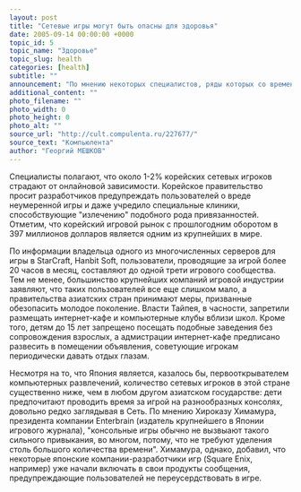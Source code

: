 ```yaml
---
layout: post
title: "Сетевые игры могут быть опасны для здоровья"
date: 2005-09-14 00:00:00 +0000
topic_id: 5
topic_name: "Здоровье"
topic_slug: health
categories: [health]
subtitle: ""
announcement: "По мнению некоторых специалистов, ряды которых со временем лишь пополняются, онлайновые игры могут быть потенциально опасны для здоровья. В качесте показательного примера приводится смерть 28-летнего корейца от сердечного приступа, вызванного безостановочным 50-часовым сетевым марафоном в StarCraft, во время которого игрок лишь изредка отлучался от компьютера, чтобы сходить в туалет или немного вдремнуть. Ради возможности проводоить больше времени за игрой, молодой человек даже уволился с работы."
additional_content: ""
photo_filename: ""
photo_width: 0
photo_height: 0
photo_alt: ""
source_url: "http://cult.compulenta.ru/227677/"
source_text: "Компьюлента"
author: "Георгий МЕШКОВ"
---
```

Специалисты полагают, что около 1-2% корейских сетевых игроков страдают от онлайновой зависимости. Корейское правительство просит разработчиков предупреждать пользователей о вреде неумеренной игры и даже учредило специальные клиники, способствующие "излечению" подобного рода привязанностей. Отметим, что корейский игровой рынок с прошлогодним оборотом в 397 миллионов долларов является одним из крупнейших в мире.

По информации владельца одного из многочисленных серверов для игры в StarCraft, Hanbit Soft, пользователи, проводящие за игрой более 20 часов в месяц, составляют до одной трети игрового сообщества. Тем не менее, большинство крупнейших компаний игровой индустрии заявляют, что таких пользователей все еще слишком мало, а правительства азиатских стран принимают меры, призванные обезопасить молодое поколение. Власти Тайпея, в часности, запретили размещать интернет-кафе и компьютерные клубы вблизи школ. Кроме того, детям до 15 лет запрещено посещать подобные заведения без сопровождения взрослых, а адмистрации интернет-кафе предписано развесить в помещении объявления, советующие игрокам периодически давать отдых глазам.

Несмотря на то, что Япония является, казалось бы, первооткрывателем компьютерных развлечений, количество сетевых игроков в этой стране существенно ниже, чем в любом другом азиатском государстве: дети предпочитают проводить время за игрой на разнообразных консолях, довольно редко заглядывая в Сеть. По мнению Хироказу Химамура, президента компании Enterbrain (издатель крупнейшего в Японии игрового журнала), "консольные игры обычно не вызвыают такого сильного привыкания, во многом, потому, что не требуют уделения столь большого количества времени". Химамура, однако, добавил, что некоторые японские компании-разработчики игр (Square Enix, например) уже начали включать в свои продукты сообщения, предупреждающие пользователей не переусердствовать в игре.
